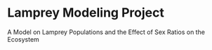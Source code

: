 # Lamprey Modeling Project

A Model on Lamprey Populations and the Effect of Sex Ratios on the Ecosystem

